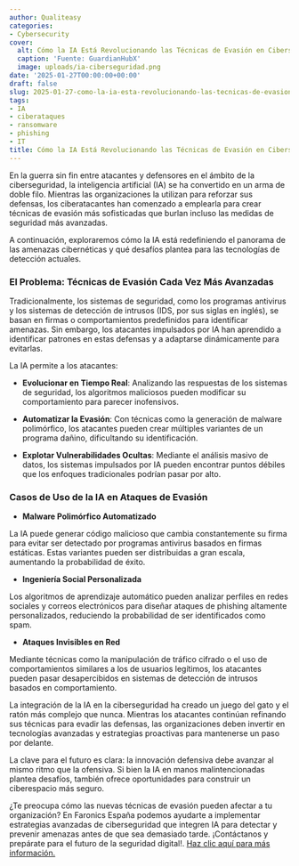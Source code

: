 ```yaml
---
author: Qualiteasy
categories:
- Cybersecurity
cover:
  alt: Cómo la IA Está Revolucionando las Técnicas de Evasión en Ciberseguridad
  caption: 'Fuente: GuardianHubX'
  image: uploads/ia-ciberseguridad.png
date: '2025-01-27T00:00:00+00:00'
draft: false
slug: 2025-01-27-como-la-ia-esta-revolucionando-las-tecnicas-de-evasion-en-ciberseguridad
tags:
- IA
- ciberataques
- ransomware
- phishing
- IT
title: Cómo la IA Está Revolucionando las Técnicas de Evasión en Ciberseguridad
---
```




En la guerra sin fin entre atacantes y defensores en el ámbito de la ciberseguridad, la inteligencia artificial (IA) se ha convertido en un arma de doble filo. Mientras las organizaciones la utilizan para reforzar sus defensas, los ciberatacantes han comenzado a emplearla para crear técnicas de evasión más sofisticadas que burlan incluso las medidas de seguridad más avanzadas.

A continuación, exploraremos cómo la IA está redefiniendo el panorama de las amenazas cibernéticas y qué desafíos plantea para las tecnologías de detección actuales.

### **El Problema: Técnicas de Evasión Cada Vez Más Avanzadas**

Tradicionalmente, los sistemas de seguridad, como los programas antivirus y los sistemas de detección de intrusos (IDS, por sus siglas en inglés), se basan en firmas o comportamientos predefinidos para identificar amenazas. Sin embargo, los atacantes impulsados por IA han aprendido a identificar patrones en estas defensas y a adaptarse dinámicamente para evitarlas.

La IA permite a los atacantes:

  - 
    **Evolucionar en Tiempo Real**: Analizando las respuestas de los sistemas de seguridad, los algoritmos maliciosos pueden modificar su comportamiento para parecer inofensivos.
  
  - 
    **Automatizar la Evasión**: Con técnicas como la generación de malware polimórfico, los atacantes pueden crear múltiples variantes de un programa dañino, dificultando su identificación.
  
  - 
    **Explotar Vulnerabilidades Ocultas**: Mediante el análisis masivo de datos, los sistemas impulsados por IA pueden encontrar puntos débiles que los enfoques tradicionales podrían pasar por alto.

### **Casos de Uso de la IA en Ataques de Evasión**

  - 
    **Malware Polimórfico Automatizado**

La IA puede generar código malicioso que cambia constantemente su firma para evitar ser detectado por programas antivirus basados en firmas estáticas. Estas variantes pueden ser distribuidas a gran escala, aumentando la probabilidad de éxito.
  
  - 
    **Ingeniería Social Personalizada**

Los algoritmos de aprendizaje automático pueden analizar perfiles en redes sociales y correos electrónicos para diseñar ataques de phishing altamente personalizados, reduciendo la probabilidad de ser identificados como spam.
  
  - 
    **Ataques Invisibles en Red**

Mediante técnicas como la manipulación de tráfico cifrado o el uso de comportamientos similares a los de usuarios legítimos, los atacantes pueden pasar desapercibidos en sistemas de detección de intrusos basados en comportamiento.
  

La integración de la IA en la ciberseguridad ha creado un juego del gato y el ratón más complejo que nunca. Mientras los atacantes continúan refinando sus técnicas para evadir las defensas, las organizaciones deben invertir en tecnologías avanzadas y estrategias proactivas para mantenerse un paso por delante.

La clave para el futuro es clara: la innovación defensiva debe avanzar al mismo ritmo que la ofensiva. Si bien la IA en manos malintencionadas plantea desafíos, también ofrece oportunidades para construir un ciberespacio más seguro.

¿Te preocupa cómo las nuevas técnicas de evasión pueden afectar a tu organización? En Faronics España podemos ayudarte a implementar estrategias avanzadas de ciberseguridad que integren IA para detectar y prevenir amenazas antes de que sea demasiado tarde. ¡Contáctanos y prepárate para el futuro de la seguridad digital!. [Haz clic aquí para más información.](https://esdeploy.com/evaluacion-deploy/)
